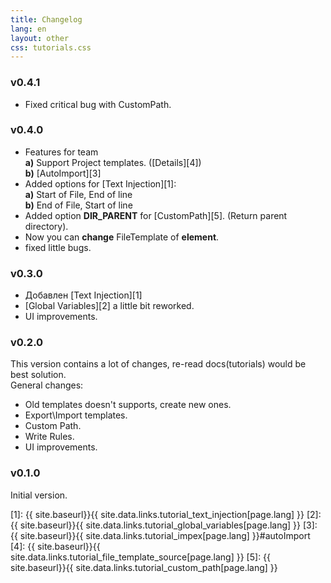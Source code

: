 ```yaml
---
title: Changelog
lang: en
layout: other
css: tutorials.css
---
```


### v0.4.1
- Fixed critical bug with CustomPath.

### v0.4.0

* Features for team
<br> **a)** Support Project templates. ([Details][4])
<br> **b)** [AutoImport][3]
* Added options for [Text Injection][1]:
<br> **a)** Start of File, End of line
<br> **b)** End of File, Start of line
* Added option **DIR_PARENT** for [CustomPath][5]. (Return parent directory).
* Now you can **change** FileTemplate of **element**.
* fixed little bugs.

### v0.3.0

* Добавлен [Text Injection][1]
* [Global Variables][2] a little bit reworked.
* UI improvements.

### v0.2.0 

This version contains a lot of changes, re-read docs(tutorials) would be best solution.<br>
General changes:

* Old templates doesn't supports, create new ones.
* Export\Import templates.
* Custom Path.
* Write Rules.
* UI improvements.

### v0.1.0

Initial version.

[1]: {{ site.baseurl}}{{ site.data.links.tutorial_text_injection[page.lang] }}
[2]: {{ site.baseurl}}{{ site.data.links.tutorial_global_variables[page.lang] }}
[3]: {{ site.baseurl}}{{ site.data.links.tutorial_impex[page.lang] }}#autoImport
[4]: {{ site.baseurl}}{{ site.data.links.tutorial_file_template_source[page.lang] }}
[5]: {{ site.baseurl}}{{ site.data.links.tutorial_custom_path[page.lang] }}
